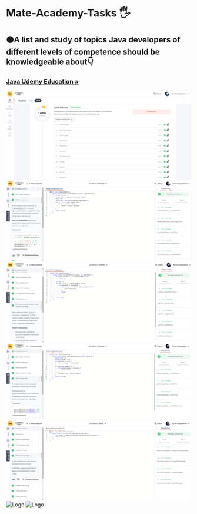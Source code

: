 <h1 align>Mate-Academy-Tasks 🖐</h1>
<h2>🟠A list and study of topics Java developers of different levels of competence should be knowledgeable about👇</h2>
<h3><a href="https://coursehunter.net/source/udemy/java"><strong>Java Udemy Education »</strong></a></h3>
<img src="README images/0.png" alt="Logo">
<img src="README images/1.png" alt="Logo">
<img src="README images/2.png" alt="Logo">
<img src="README images/3.png" alt="Logo">
<img src="README images/4.png" alt="Logo">
<img src="README images/5.png" alt="Logo">
<img src="README images/6.png" alt="Logo">
